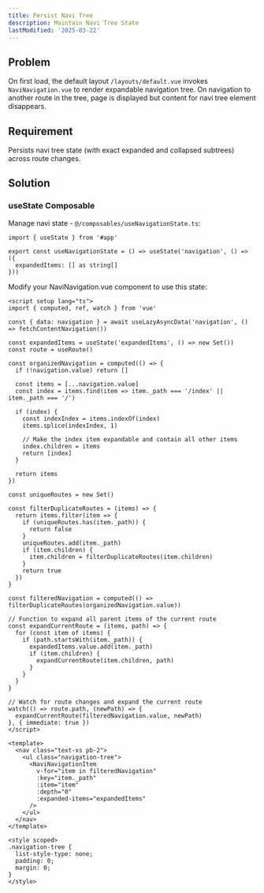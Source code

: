 ```yaml
---
title: Persist Navi Tree
description: Maintain Navi Tree State
lastModified: '2025-03-22'
---
```


## Problem

On first load, the default layout `/layouts/default.vue` invokes `NaviNavigation.vue` to render expandable navigation tree.  On navigation to another route in the tree, page is displayed but content for navi tree element disappears.

## Requirement

Persists navi tree state (with exact expanded and collapsed subtrees) across route changes.

## Solution

### useState Composable

Manage navi state - `@/composables/useNavigationState.ts`:

```vue
import { useState } from '#app'

export const useNavigationState = () => useState('navigation', () => ({
  expandedItems: [] as string[]
}))
```

Modify your NaviNavigation.vue component to use this state:

```vue
<script setup lang="ts">
import { computed, ref, watch } from 'vue'

const { data: navigation } = await useLazyAsyncData('navigation', () => fetchContentNavigation())

const expandedItems = useState('expandedItems', () => new Set())
const route = useRoute()

const organizedNavigation = computed(() => {
  if (!navigation.value) return []

  const items = [...navigation.value]
  const index = items.find(item => item._path === '/index' || item._path === '/')

  if (index) {
    const indexIndex = items.indexOf(index)
    items.splice(indexIndex, 1)

    // Make the index item expandable and contain all other items
    index.children = items
    return [index]
  }

  return items
})

const uniqueRoutes = new Set()

const filterDuplicateRoutes = (items) => {
  return items.filter(item => {
    if (uniqueRoutes.has(item._path)) {
      return false
    }
    uniqueRoutes.add(item._path)
    if (item.children) {
      item.children = filterDuplicateRoutes(item.children)
    }
    return true
  })
}

const filteredNavigation = computed(() => filterDuplicateRoutes(organizedNavigation.value))

// Function to expand all parent items of the current route
const expandCurrentRoute = (items, path) => {
  for (const item of items) {
    if (path.startsWith(item._path)) {
      expandedItems.value.add(item._path)
      if (item.children) {
        expandCurrentRoute(item.children, path)
      }
    }
  }
}

// Watch for route changes and expand the current route
watch(() => route.path, (newPath) => {
  expandCurrentRoute(filteredNavigation.value, newPath)
}, { immediate: true })
</script>

<template>
  <nav class="text-xs pb-2">
    <ul class="navigation-tree">
      <NaviNavigationItem
        v-for="item in filteredNavigation"
        :key="item._path"
        :item="item"
        :depth="0"
        :expanded-items="expandedItems"
      />
    </ul>
  </nav>
</template>

<style scoped>
.navigation-tree {
  list-style-type: none;
  padding: 0;
  margin: 0;
}
</style>
```

